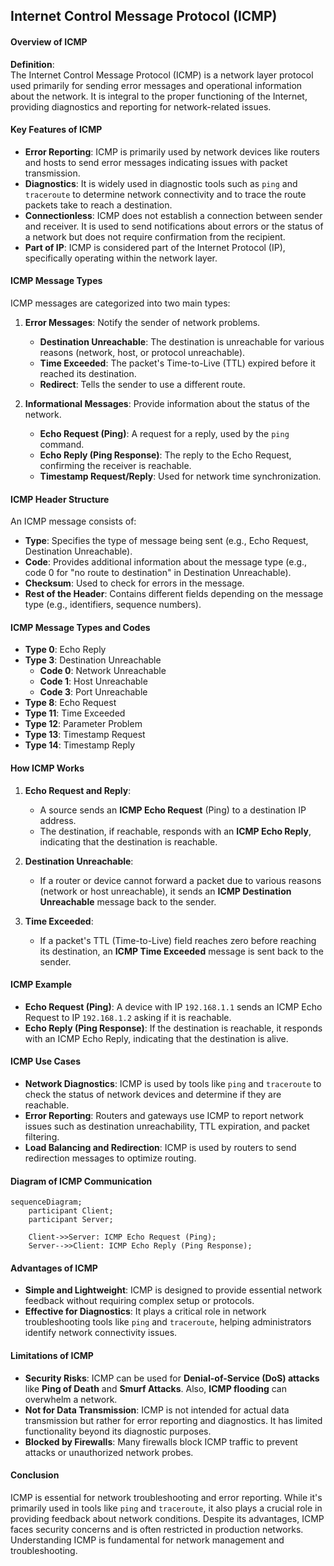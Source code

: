 ## **Internet Control Message Protocol (ICMP)**



#### **Overview of ICMP**

**Definition**:  
The Internet Control Message Protocol (ICMP) is a network layer protocol used primarily for sending error messages and operational information about the network. It is integral to the proper functioning of the Internet, providing diagnostics and reporting for network-related issues.



#### **Key Features of ICMP**

- **Error Reporting**: ICMP is primarily used by network devices like routers and hosts to send error messages indicating issues with packet transmission.
- **Diagnostics**: It is widely used in diagnostic tools such as `ping` and `traceroute` to determine network connectivity and to trace the route packets take to reach a destination.
- **Connectionless**: ICMP does not establish a connection between sender and receiver. It is used to send notifications about errors or the status of a network but does not require confirmation from the recipient.
- **Part of IP**: ICMP is considered part of the Internet Protocol (IP), specifically operating within the network layer.



#### **ICMP Message Types**

ICMP messages are categorized into two main types:
1. **Error Messages**: Notify the sender of network problems.
   - **Destination Unreachable**: The destination is unreachable for various reasons (network, host, or protocol unreachable).
   - **Time Exceeded**: The packet's Time-to-Live (TTL) expired before it reached its destination.
   - **Redirect**: Tells the sender to use a different route.

2. **Informational Messages**: Provide information about the status of the network.
   - **Echo Request (Ping)**: A request for a reply, used by the `ping` command.
   - **Echo Reply (Ping Response)**: The reply to the Echo Request, confirming the receiver is reachable.
   - **Timestamp Request/Reply**: Used for network time synchronization.



#### **ICMP Header Structure**

An ICMP message consists of:
- **Type**: Specifies the type of message being sent (e.g., Echo Request, Destination Unreachable).
- **Code**: Provides additional information about the message type (e.g., code 0 for "no route to destination" in Destination Unreachable).
- **Checksum**: Used to check for errors in the message.
- **Rest of the Header**: Contains different fields depending on the message type (e.g., identifiers, sequence numbers).



#### **ICMP Message Types and Codes**

- **Type 0**: Echo Reply
- **Type 3**: Destination Unreachable
  - **Code 0**: Network Unreachable
  - **Code 1**: Host Unreachable
  - **Code 3**: Port Unreachable
- **Type 8**: Echo Request
- **Type 11**: Time Exceeded
- **Type 12**: Parameter Problem
- **Type 13**: Timestamp Request
- **Type 14**: Timestamp Reply



#### **How ICMP Works**

1. **Echo Request and Reply**: 
   - A source sends an **ICMP Echo Request** (Ping) to a destination IP address.
   - The destination, if reachable, responds with an **ICMP Echo Reply**, indicating that the destination is reachable.

2. **Destination Unreachable**: 
   - If a router or device cannot forward a packet due to various reasons (network or host unreachable), it sends an **ICMP Destination Unreachable** message back to the sender.

3. **Time Exceeded**: 
   - If a packet's TTL (Time-to-Live) field reaches zero before reaching its destination, an **ICMP Time Exceeded** message is sent back to the sender.



#### **ICMP Example**

- **Echo Request (Ping)**: A device with IP `192.168.1.1` sends an ICMP Echo Request to IP `192.168.1.2` asking if it is reachable.
- **Echo Reply (Ping Response)**: If the destination is reachable, it responds with an ICMP Echo Reply, indicating that the destination is alive.



#### **ICMP Use Cases**

- **Network Diagnostics**: ICMP is used by tools like `ping` and `traceroute` to check the status of network devices and determine if they are reachable.
- **Error Reporting**: Routers and gateways use ICMP to report network issues such as destination unreachability, TTL expiration, and packet filtering.
- **Load Balancing and Redirection**: ICMP is used by routers to send redirection messages to optimize routing.



#### **Diagram of ICMP Communication**

```mermaid
sequenceDiagram;
    participant Client;
    participant Server;

    Client->>Server: ICMP Echo Request (Ping);
    Server-->>Client: ICMP Echo Reply (Ping Response);
```



#### **Advantages of ICMP**

- **Simple and Lightweight**: ICMP is designed to provide essential network feedback without requiring complex setup or protocols.
- **Effective for Diagnostics**: It plays a critical role in network troubleshooting tools like `ping` and `traceroute`, helping administrators identify network connectivity issues.
  


#### **Limitations of ICMP**

- **Security Risks**: ICMP can be used for **Denial-of-Service (DoS) attacks** like **Ping of Death** and **Smurf Attacks**. Also, **ICMP flooding** can overwhelm a network.
- **Not for Data Transmission**: ICMP is not intended for actual data transmission but rather for error reporting and diagnostics. It has limited functionality beyond its diagnostic purposes.
- **Blocked by Firewalls**: Many firewalls block ICMP traffic to prevent attacks or unauthorized network probes.



#### **Conclusion**

ICMP is essential for network troubleshooting and error reporting. While it's primarily used in tools like `ping` and `traceroute`, it also plays a crucial role in providing feedback about network conditions. Despite its advantages, ICMP faces security concerns and is often restricted in production networks. Understanding ICMP is fundamental for network management and troubleshooting.

